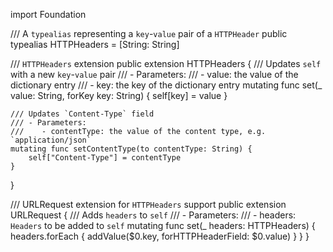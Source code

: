import Foundation

/// A `typealias` representing a `key`-`value` pair of a `HTTPHeader`
public typealias HTTPHeaders = [String: String]

/// `HTTPHeaders` extension
public extension HTTPHeaders {
    /// Updates `self` with a new `key`-`value` pair
    /// - Parameters:
    ///    - value: the value of the dictionary entry
    ///    - key: the key of the dictionary entry
    mutating func set(_ value: String, forKey key: String) {
        self[key] = value
    }
    
    /// Updates `Content-Type` field
    /// - Parameters:
    ///    - contentType: the value of the content type, e.g. `application/json`
    mutating func setContentType(to contentType: String) {
        self["Content-Type"] = contentType
    }
}

/// URLRequest extension for `HTTPHeaders` support
public extension URLRequest {
    /// Adds `headers` to `self`
    /// - Parameters:
    ///    - headers: `Headers` to be added to `self`
    mutating func set(_ headers: HTTPHeaders) {
        headers.forEach { addValue($0.key, forHTTPHeaderField: $0.value) }
    }
}

